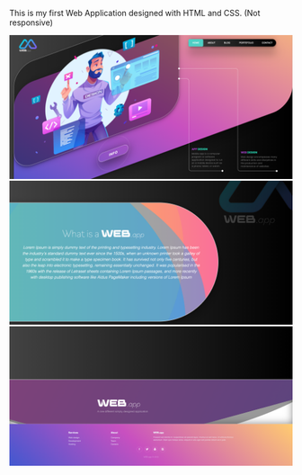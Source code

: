 This is my first Web Application designed with HTML and CSS.
(Not responsive)

![alt text](https://github.com/denisdanailov/WEB.app/blob/bc0d0c3b7a16ab36cf983ed39898cc5a2bded629/ScreenView/1.Header.png
)
![alt text](https://github.com/denisdanailov/WEB.app/blob/bc0d0c3b7a16ab36cf983ed39898cc5a2bded629/ScreenView/2.Hero.png
)
![alt text](https://github.com/denisdanailov/WEB.app/blob/bc0d0c3b7a16ab36cf983ed39898cc5a2bded629/ScreenView/3.Footer.png
)


